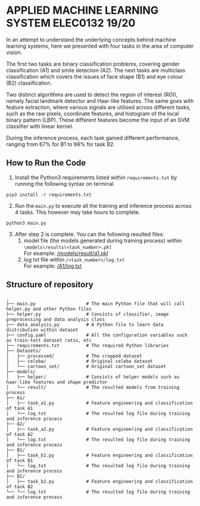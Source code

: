 # APPLIED MACHINE LEARNING SYSTEM ELEC0132 19/20
In an attempt to understand the underlying concepts behind machine learning systems, here we presented with four tasks in the area of computer vision.

The first two tasks are binary classification problems, covering gender classification (A1) and smile detection (A2). The next tasks are multiclass classification which covers the issues of face shape (B1) and eye colour (B2) classification.

Two distinct algorithms are used to detect the region of interest (ROI), namely facial landmark detector and Haar-like features. The same goes with feature extraction, where various signals are utilised across different tasks, such as the raw pixels, coordinate features, and histogram of the local binary pattern (LBP). These different features become the input of an SVM classifier with linear kernel.

During the inference process, each task gained different performance, ranging from 67\% for B1 to 98\% for task B2.

## How to Run the Code
1. Install the Python3 requirements listed within `requirements.txt` by running the following syntax on terminal
```
pip3 install -r requirements.txt
```

2. Run the `main.py` to execute all the training and inference process across 4 tasks. This however may take hours to complete.
```
python3 main.py
```

3. After step 2 is complete. You can the following resulted files:
    1. model file (the models generated during training process) within `\models\results\<task_number>.pkl`<br>
       For example: [/models/result/a1.pkl](https://github.com/donyeun/AMLSassignment19_20/blob/master/models/result/a1.pkl)
    2. log txt file within `/<task_number>/log.txt` <br>
       For example: [/A1/log.txt](https://github.com/donyeun/AMLSassignment19_20/blob/master/A1/log.txt)

## Structure of repository
    .
    ├── main.py                   # The main Python file that will call helper.py and other Python files
    ├── helper.py                 # Consists of classifier, image preprocessing and data analysis class
    ├── data_analysis.py          # A Python file to learn data distribution within dataset
    ├── config.yaml               # All the configuration variables such as train-test dataset ratio, etc
    ├── requirements.txt          # The required Python libraries
    ├── Datasets/
    │   ├── processed/            # The cropped dataset
    │   ├── celeba/               # Original celeba dataset
    │   └── cartoon_set/          # Original cartoon_set dataset
    ├── models/
    │   ├── helper/               # Consists of helper models such as haar-like features and shape predictor
    │   └── result/               # The resulted models from training process
    ├── A1/
    │   ├── task_a1.py            # Feature engineering and classification of task A1
    │   └── log.txt               # The resulted log file during training and inference process
    ├── A2/
    │   ├── task_a2.py            # Feature engineering and classification of task A2
    │   └── log.txt               # The resulted log file during training and inference process
    ├── B1/
    │   ├── task_b1.py            # Feature engineering and classification of task B1
    │   └── log.txt               # The resulted log file during training and inference process
    ├── B2/
    │   ├── task_b2.py            # Feature engineering and classification of task B2
    └── └── log.txt               # The resulted log file during training and inference process
